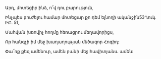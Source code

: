Արդ, մոտեցիր ինձ, ո՜վ դու բարություն,

Ինչպես բուժելու համար մոտեցար քո դեմ ելնողի ականջին53Ղուկ. ԻԲ. 51,

Մահվան խռովիչ հողմը հեռացրու մեղավորիցս,

Որ հանգչի իմ մեջ խաղաղության մեծազոր Հոգիդ:

Փա՜ռք քեզ ամենուր, ամեն բանի մեջ հավիտյանս. ամեն: